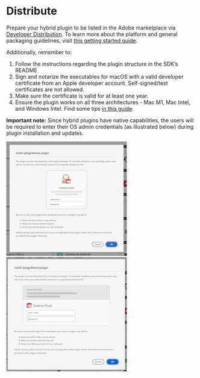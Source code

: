 # Distribute

Prepare your hybrid plugin to be listed in the Adobe marketplace via [Developer Distribution](https://developer.adobe.com/distribute). To learn more about the platform and general packaging guidelines, visit [this getting started guide](https://developer.adobe.com/developer-distribution/creative-cloud/docs/guides/getting_started/).

Additionally, remember to:

1. Follow the instructions regarding the plugin structure in the SDK’s README
2. Sign and notarize the executables for macOS with a valid developer certificate from an Apple developer account. Self-signed/test certificates are not allowed.
3. Make sure the certificate is valid for at least one year.
4. Ensure the plugin works on all three architectures - Mac M1, Mac Intel, and Windows Intel. Find some tips [in this guide](../faqs/#how-can-i-prepare-the-binaries).

<InlineAlert variant="info" slots="text"/>

**Important note:** Since hybrid plugins have native capabilities, the users will be required to enter their OS admin credentials (as illustrated below) during plugin installation and updates.

![Pluign install dialog in macOS](./plugin-install-dialog-mac.png) ![Plugin install dialog in Windows](./plugin-install-dialog-win.jpg)
